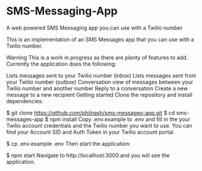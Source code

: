 # SMS-Messaging-App
A web powered SMS Messaging app you can use with a Twilio number

This is an implementation of an SMS Messages app that you can use with a Twilio number.

Warning
This is a work in progress as there are plenty of features to add. Currently the application does the following:

Lists messages sent to your Twilio number (inbox)
Lists messages sent from your Twilio number (outbox)
Conversation view of messages between your Twilio number and another number
Reply to a conversation
Create a new message to a new recipient
Getting started
Clone the repository and install dependencies:

$ git clone https://github.com/philnash/sms-messages-app.git
$ cd sms-messages-app
$ npm install
Copy .env.example to .env and fill in the your Twilio account credentials and the Twilio number you want to use. You can find your Account SID and Auth Token in your Twilio account portal.

$ cp .env.example .env
Then start the application:

$ npm start
Navigate to http://localhost:3000 and you will see the application.
